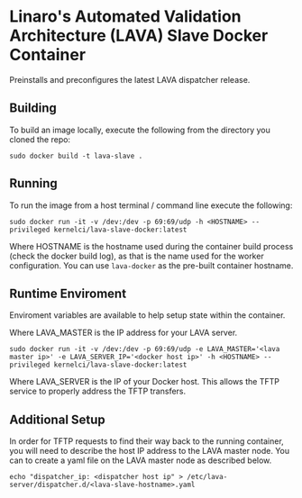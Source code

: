 # Linaro's Automated Validation Architecture (LAVA) Slave Docker Container
Preinstalls and preconfigures the latest LAVA dispatcher release.

## Building
To build an image locally, execute the following from the directory you cloned the repo:

```
sudo docker build -t lava-slave .
```

## Running
To run the image from a host terminal / command line execute the following:

```
sudo docker run -it -v /dev:/dev -p 69:69/udp -h <HOSTNAME> --privileged kernelci/lava-slave-docker:latest
```
Where HOSTNAME is the hostname used during the container build process (check the docker build log), as that is the name used for the worker configuration. You can use `lava-docker` as the pre-built container hostname.

## Runtime Enviroment
Enviroment variables are available to help setup state within the container.

Where LAVA_MASTER is the IP address for your LAVA server.

```
sudo docker run -it -v /dev:/dev -p 69:69/udp -e LAVA_MASTER='<lava master ip>' -e LAVA_SERVER_IP='<docker host ip>' -h <HOSTNAME> --privileged kernelci/lava-slave-docker:latest
```

Where LAVA_SERVER is the IP of your Docker host. This allows the TFTP service to properly address the TFTP transfers.

## Additional Setup
In order for TFTP requests to find their way back to the running container, you will need to describe the host IP address to the LAVA master node. You can to create a yaml file on the LAVA master node as described below.

```
echo "dispatcher_ip: <dispatcher host ip" > /etc/lava-server/dispatcher.d/<lava-slave-hostname>.yaml
```
